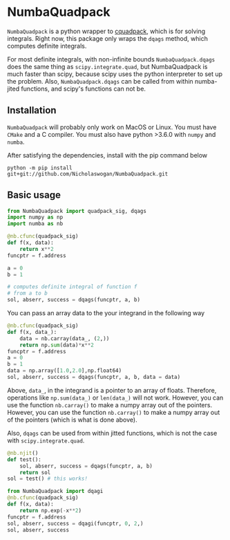 # NumbaQuadpack

`NumbaQuadpack` is a python wrapper to [cquadpack](https://github.com/ESSS/cquadpack), which is for solving integrals. Right now, this package only wraps the `dqags` method, which computes definite integrals.

For most definite integrals, with non-infinite bounds `NumbaQuadpack.dqags` does the same thing as `scipy.integrate.quad`, but NumbaQuadpack is much faster than scipy, because scipy uses the python interpreter to set up the problem. Also, `NumbaQuadpack.dqags` can be called from within numba-jited functions, and scipy's functions can not be.

## Installation
`NumbaQuadpack` will probably only work on MacOS or Linux. You must have `CMake` and a C compiler. You must also have python >3.6.0 with `numpy` and `numba`.

After satisfying the dependencies, install with the pip command below

```
python -m pip install git+git://github.com/Nicholaswogan/NumbaQuadpack.git
```

## Basic usage

```python
from NumbaQuadpack import quadpack_sig, dqags
import numpy as np
import numba as nb

@nb.cfunc(quadpack_sig)
def f(x, data):
    return x**2
funcptr = f.address

a = 0
b = 1

# computes definite integral of function f 
# from a to b
sol, abserr, success = dqags(funcptr, a, b)
```

You can pass an array data to the your integrand in the following way

```python
@nb.cfunc(quadpack_sig)
def f(x, data_):
    data = nb.carray(data_, (2,))
    return np.sum(data)*x**2
funcptr = f.address
a = 0
b = 1
data = np.array([1.0,2.0],np.float64)
sol, abserr, success = dqags(funcptr, a, b, data = data)
```

Above, `data_`, in the integrand is a pointer to an array of floats. Therefore, operations like `np.sum(data_)` or `len(data_)` will not work. However, you can use the function `nb.carray()` to make a numpy array out of the pointers. However, you can use the function `nb.carray()` to make a numpy array out of the pointers (which is what is done above). 


Also, `dqags` can be used from within jitted functions, which is not the case with `scipy.integrate.quad`.

```python
@nb.njit()
def test():
    sol, abserr, success = dqags(funcptr, a, b)
    return sol
sol = test() # this works!
```

```python
from NumbaQuadpack import dqagi
@nb.cfunc(quadpack_sig)
def f(x, data):
    return np.exp(-x**2)
funcptr = f.address
sol, abserr, success = dqagi(funcptr, 0, 2,)
sol, abserr, success
```
